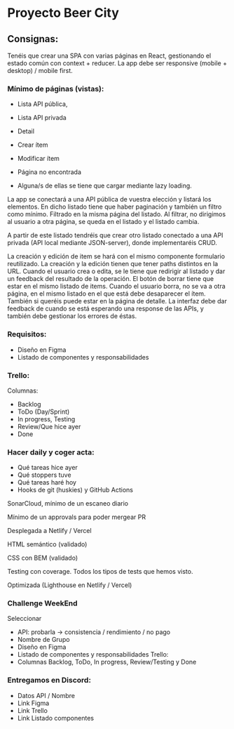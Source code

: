 # Proyecto Beer City

## Consignas:

Tenéis que crear una SPA con varias páginas en React, gestionando el estado común con context + reducer. La app debe ser responsive (mobile + desktop) / mobile first.

### Mínimo de páginas (vistas):

- Lista API pública,

- Lista API privada

- Detail

- Crear ítem

- Modificar ítem

- Página no encontrada

- Alguna/s de ellas se tiene que cargar mediante lazy loading.

La app se conectará a una API pública de vuestra elección y listará los elementos. En dicho listado tiene que haber paginación y también un filtro como mínimo. Filtrado en la misma página del listado. Al filtrar, no dirigimos al usuario a otra página, se queda en el listado y el listado cambia.

A partir de este listado tendréis que crear otro listado conectado a una API privada (API local mediante JSON-server), donde implementaréis CRUD.

La creación y edición de item se hará con el mismo componente formulario reutilizado. La creación y la edición tienen que tener paths distintos en la URL. Cuando el usuario crea o edita, se le tiene que redirigir al listado y dar un feedback del resultado de la operación.
El botón de borrar tiene que estar en el mismo listado de items. Cuando el usuario borra, no se va a otra página, en el mismo listado en el que está debe desaparecer el ítem. También si queréis puede estar en la página de detalle.
La interfaz debe dar feedback de cuando se está esperando una response de las APIs, y también debe gestionar los errores de éstas.

### Requisitos:

- Diseño en Figma
- Listado de componentes y responsabilidades

### Trello:

Columnas:

- Backlog
- ToDo (Day/Sprint)
- In progress, Testing
- Review/Que hice ayer
- Done

### Hacer daily y coger acta:

- Qué tareas hice ayer
- Qué stoppers tuve
- Qué tareas haré hoy
- Hooks de git (huskies) y GitHub Actions

SonarCloud, mínimo de un escaneo diario

Mínimo de un approvals para poder mergear PR

Desplegada a Netlify / Vercel

HTML semántico (validado)

CSS con BEM (validado)

Testing con coverage. Todos los tipos de tests que hemos visto.

Optimizada (Lighthouse en Netlify / Vercel)

### Challenge WeekEnd

Seleccionar

- API: probarla -> consistencia / rendimiento / no pago
- Nombre de Grupo
- Diseño en Figma
- Listado de componentes y responsabilidades
  Trello:
- Columnas Backlog, ToDo, In progress, Review/Testing y Done

### Entregamos en Discord:

- Datos API / Nombre
- Link Figma
- Link Trello
- Link Listado componentes


